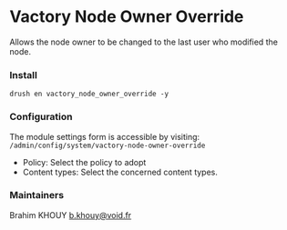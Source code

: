 # Vactory Node Owner Override
Allows the node owner to be changed to the last user who modified the node.

### Install
`drush en vactory_node_owner_override -y`

### Configuration
The module settings form is accessible by visiting:
`/admin/config/system/vactory-node-owner-override`

* Policy: Select the policy to adopt
* Content types: Select the concerned content types.

### Maintainers
Brahim KHOUY <b.khouy@void.fr>